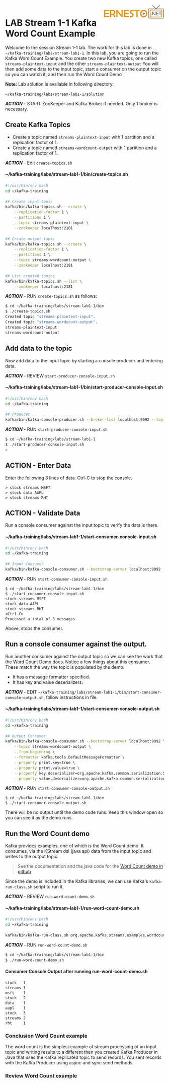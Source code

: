 <img align="right" src="./logo.png">

# LAB Stream 1-1 Kafka Word Count Example

Welcome to the session Stream 1-1 lab. The work for this lab is done in `~/kafka-training/labs/stream-lab1-1`.
In this lab, you are going to run the Kafka Word Count Example.
You create two new Kafka topics, one called `streams-plaintext-input` and the other `streams-plaintext-output`
You will then add some data to the input topic, start a consumer on the output topic so you can watch it, 
and then run the Word Count Demo

**Note:** Lab solution is available in following directory:

`~/kafka-training/labs/stream-lab1-1/solution`


***ACTION*** - START ZooKeeper and Kafka Broker if needed.
Only 1 broker is necessary.

## Create Kafka Topics

* Create a topic named `streams-plaintext-input` with 1 partition and a replication factor of 1.
* Create a topic named `streams-wordcount-output` with 1 partition and a replication factor of 1.


***ACTION*** - Edit `create-topics.sh`

#### ~/kafka-training/labs/stream-lab1-1/bin/create-topics.sh

```sh
#!/usr/bin/env bash
cd ~/kafka-training

## Create input topic
kafka/bin/kafka-topics.sh --create \
    --replication-factor 1 \
    --partitions 1 \
    --topic streams-plaintext-input \
    --zookeeper localhost:2181

## Create output topic
kafka/bin/kafka-topics.sh --create \
    --replication-factor 1 \
    --partitions 1 \
    --topic streams-wordcount-output \
    --zookeeper localhost:2181

## List created topics
kafka/bin/kafka-topics.sh --list \
    --zookeeper localhost:2181
```


***ACTION*** - RUN `create-topics.sh` as follows:

```sh
$ cd ~/kafka-training/labs/stream-lab1-1/bin          
$ ./create-topics.sh                        
Created topic "streams-plaintext-input".   
Created topic "streams-wordcount-output".   
streams-plaintext-input
streams-wordcount-output
```

## Add data to the topic
Now add data to the input topic by starting a console producer and entering data.


***ACTION*** - REVIEW `start-producer-console-input.sh`

#### ~/kafka-training/labs/stream-lab1-1/bin/start-producer-console-input.sh

```sh
#!/usr/bin/env bash
cd ~/kafka-training

## Producer
kafka/bin/kafka-console-producer.sh --broker-list localhost:9092 --topic streams-plaintext-input
```


***ACTION*** - RUN `start-producer-console-input.sh`

```sh
$ cd ~/kafka-training/labs/stream-lab1-1
$ ./start-producer-console-input.sh
>
```

## ****ACTION**** - Enter Data

Enter the following 3 lines of data. Ctrl-C to stop the console.
```
> stock streams MSFT
> stock data AAPL
> stock streams RHT
```

## ****ACTION**** - Validate Data

Run a console consumer against the input topic to verify the data is there.

#### ~/kafka-training/labs/stream-lab1-1/start-consumer-console-input.sh
```sh
#!/usr/bin/env bash
cd ~/kafka-training

## Input Consumer
kafka/bin/kafka-console-consumer.sh --bootstrap-server localhost:9092 --topic streams-plaintext-input --from-beginning
```


***ACTION*** - RUN `start-consumer-console-input.sh`
```
$ cd ~/kafka-training/labs/stream-lab1-1/bin
$ ./start-consumer-console-input.sh
stock streams MSFT
stock data AAPL
stock streams RHT
<Ctrl-C>
Processed a total of 3 messages
```

Above, <Ctrl-C> stops the consumer.

## Run a console consumer against the output.

Run another consumer against the output topic so we can see the work that the Word Count Demo does.
Notice a few things about this consumer. These match the way the topic is populated by the demo.
* It has a message formatter specified.
* It has key and value deserializers.


***ACTION*** - EDIT `~/kafka-training/labs/stream-lab1-1/bin/start-consumer-console-output.sh`, follow instructions in file.

#### ~/kafka-training/labs/stream-lab1-1/start-consumer-console-output.sh
```sh
#!/usr/bin/env bash
cd ~/kafka-training

## Output Consumer
kafka/bin/kafka-console-consumer.sh --bootstrap-server localhost:9092 \
    --topic streams-wordcount-output \
    --from-beginning \
    --formatter kafka.tools.DefaultMessageFormatter \
    --property print.key=true \
    --property print.value=true \
    --property key.deserializer=org.apache.kafka.common.serialization.StringDeserializer \
    --property value.deserializer=org.apache.kafka.common.serialization.LongDeserializer
```


***ACTION*** - RUN `start-consumer-console-output.sh`
```
$ cd ~/kafka-training/labs/stream-lab1-1/bin
$ ./start-consumer-console-output.sh
```

There will be no output until the demo code runs. Keep this window open so you can see it as the demo runs.

## Run the Word Count demo
Kafka provides examples, one of which is the Word Count demo. 
It consumes, via the KStream dsl (java api) data from the input topic and writes to the output topic.

> See the documentation and the java code for the [Word Count demo in github](https://github.com/apache/kafka/blob/trunk/streams/examples/src/main/java/org/apache/kafka/streams/examples/wordcount/WordCountDemo.java)

Since the demo is included in the Kafka libraries, we can use Kafka's `kafka-run-class.sh` script to run it.


***ACTION*** - REVIEW `run-word-count-demo.sh`

#### ~/kafka-training/labs/stream-lab1-1/run-word-count-demo.sh

```sh
#!/usr/bin/env bash
cd ~/kafka-training

kafka/bin/kafka-run-class.sh org.apache.kafka.streams.examples.wordcount.WordCountDemo
```


***ACTION*** - RUN `run-word-count-demo.sh`

```sh
$ cd ~/kafka-training/labs/stream-lab1-1/bin
$ ./run-word-count-demo.sh
```

#### Consumer Console Output after running run-word-count-demo.sh
```
stock   1
streams 1
msft    1
stock   2
data    1
aapl    1
stock   3
streams 2
rht     1
```

### Conclusion Word Count example

The word count is the simplest example of stream processing of an input topic and writing results to a different
then you created Kafka Producer in Java that uses the Kafka replicated topic to send records.
You sent records with the Kafka Producer using async and sync send methods.

### Review Word Count example


<br />
<br />

